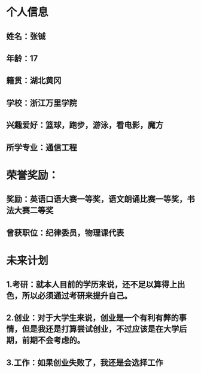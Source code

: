 # 个人信息
## 姓名：张铖
## 年龄：17
## 籍贯：湖北黄冈
## 学校：浙江万里学院
## 兴趣爱好：篮球，跑步，游泳，看电影，魔方
## 所学专业：通信工程

# 荣誉奖励：
## 奖励：英语口语大赛一等奖，语文朗诵比赛一等奖，书法大赛二等奖
## 曾获职位：纪律委员，物理课代表

# 未来计划
## 1.考研：就本人目前的学历来说，还不足以算得上出色，所以必须通过考研来提升自己。

## 2.创业：对于大学生来说，创业是一个有利有弊的事情，但是我还是打算尝试创业，不过应该是在大学后期，前期不会考虑的。

## 3.工作：如果创业失败了，我还是会选择工作
